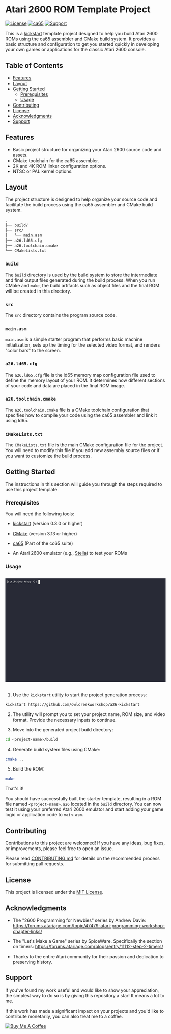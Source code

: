 # Atari 2600 ROM Template Project

[![License][repo_license_img]](LICENSE)
[![ca65][lang_img]](https://cc65.github.io/doc/ca65.html)
[![Support][support_img]](https://www.buymeacoffee.com/owlcreekworkshop)

This is a [kickstart](https://github.com/Keats/kickstart) template project designed to help you build Atari 2600 ROMs using the ca65 assembler and CMake build system. It provides a basic structure and configuration to get you started quickly in developing your own games or applications for the classic Atari 2600 console.

## Table of Contents

- [Features](#features)
- [Layout](#layout)
- [Getting Started](#getting-started)
  - [Prerequisites](#prerequisites)
  - [Usage](#usage)
- [Contributing](#contributing)
- [License](#license)
- [Acknowledgments](#acknowledgments)
- [Support](#support)

## Features

- Basic project structure for organizing your Atari 2600 source code and assets.
- CMake toolchain for the ca65 assembler.
- 2K and 4K ROM linker configuration options.
- NTSC or PAL kernel options.

## Layout

The project structure is designed to help organize your source code and facilitate the build process using the ca65 assembler and CMake build system.

```
.
├── build/
├── src/
│   └── main.asm
├── a26.ld65.cfg
├── a26.toolchain.cmake
└── CMakeLists.txt
```

### `build`

The `build` directory is used by the build system to store the intermediate and final output files generated during the build process. When you run CMake and `make`, the build artifacts such as object files and the final ROM will be created in this directory.

### `src`

The `src` directory contains the program source code. 

### `main.asm`

`main.asm` is a simple starter program that performs basic machine initialization, sets up the timing for the selected video format, and renders "color bars" to the screen.

### `a26.ld65.cfg`

The `a26.ld65.cfg` file is the ld65 memory map configuration file used to define the memory layout of your ROM. It determines how different sections of your code and data are placed in the final ROM image.

### `a26.toolchain.cmake`

The `a26.toolchain.cmake` file is a CMake toolchain configuration that specifies how to compile your code using the ca65 assembler and link it using ld65. 

### `CMakeLists.txt`

The `CMakeLists.txt` file is the main CMake configuration file for the project. You will need to modify this file if you add new assembly source files or if you want to customize the build process.

## Getting Started

The instructions in this section will guide you through the steps required to use this project template.

### Prerequisites

You will need the following tools:

- [kickstart](https://github.com/Keats/kickstart/releases) (version 0.3.0 or higher) 

- [CMake](https://cmake.org/download/) (version 3.13 or higher)

- [ca65](https://cc65.github.io/getting-started.html) (Part of the cc65 suite)

- An Atari 2600 emulator (e.g., [Stella](https://stella-emu.github.io/downloads.html)) to test your ROMs

### Usage

<div style="margin-top: 2em; margin-bottom: 2em">
<img src="docs/images/demo.gif" alt="A terminal screen recording of the commands needed to create and build a new project from the template using the kickstart and CMake utilities.">
</div>

1. Use the `kickstart` utility to start the project generation process:

```bash
kickstart https://github.com/owlcreekworkshop/a26-kickstart
```

2. The utility will prompt you to set your project name, ROM size, and video format. Provide the necessary inputs to continue.

3. Move into the generated project build directory:

```bash
cd <project-name>/build
```

4. Generate build system files using CMake:

```bash
cmake ..
```

5. Build the ROM:

```bash
make
```

That's it! 

You should have successfully built the starter template, resulting in a ROM file named `<project-name>.a26` located in the `build` directory. You can now test it using your preferred Atari 2600 emulator and start adding your game logic or application code to `main.asm`. 

## Contributing

Contributions to this project are welcomed! If you have any ideas, bug fixes, or improvements, please feel free to open an issue. 

Please read [CONTRIBUTING.md](CONTRIBUTING.md) for details on the recommended process for submitting pull requests.

## License

This project is licensed under the [MIT License](LICENSE).

## Acknowledgments

- The "2600 Programming for Newbies" series by 
Andrew Davie: https://forums.atariage.com/topic/47479-atari-programming-workshop-chapter-links/

- The "Let's Make a Game" series by SpiceWare. Specifically the section on timers: https://forums.atariage.com/blogs/entry/11112-step-2-timers/

- Thanks to the entire Atari community for their passion and dedication to preserving history.

## Support

If you've found my work useful and would like to show your appreciation, the simplest way to do so is by giving this repository a star! It means a lot to me.

If this work has made a significant impact on your projects and you'd like to contribute monetarily, you can also treat me to a coffee.

<a href="https://www.buymeacoffee.com/owlcreekworkshop" target="_blank">
    <img src="https://cdn.buymeacoffee.com/buttons/v2/default-yellow.png" alt="Buy Me A Coffee" height="40">
</a>


[lang_img]: https://badgen.net/static/ca65/6502
[repo_license_img]: https://badgen.net/static/License/MIT/red
[support_img]: https://badgen.net/static/Support/Buy%20Me%20a%20Coffee/yellow?icon=buymeacoffee&label